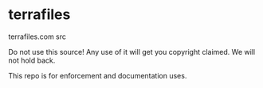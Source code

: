# terrafiles
terrafiles.com src

Do not use this source! Any use of it will get you copyright claimed. We will not hold back.

This repo is for enforcement and documentation uses.
